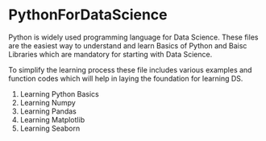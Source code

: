 # PythonForDataScience

Python is widely used programming language for Data Science. These files are the easiest way to understand and learn Basics of Python and Baisc Libraries which are mandatory for starting with Data Science.

To simplify the learning process these file includes various examples and function codes which will help in laying the foundation for learning DS.

1. Learning Python Basics
2. Learning Numpy 
3. Learning Pandas
4. Learning Matplotlib
5. Learning Seaborn
